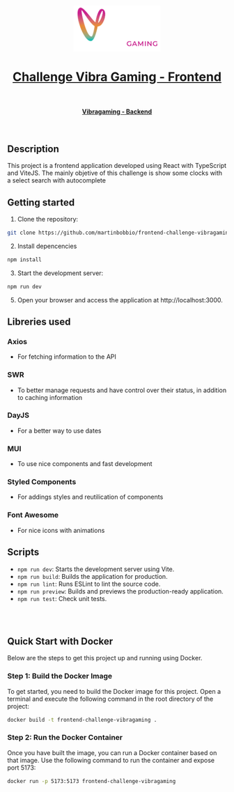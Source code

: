 <h1 align="center">
  <br>
  <img src="https://raw.githubusercontent.com/martinbobbio/frontend-challenge-vibragaming/master/src/assets/images/branding/vibragaming.png" width="200">
  <br>
  <br>
  <a href="https://frontend-challenge-vibragaming.vercel.app/">
  Challenge Vibra Gaming - Frontend
  </a>
  <br>
  <br>
</h1>
<h4 align="center">
  <a href="https://github.com/martinbobbio/backend-challenge-vibragaming">Vibragaming - Backend</a>
</h4>
<br>

## Description

This project is a frontend application developed using React with TypeScript and ViteJS. The mainly objetive of this challenge is show some clocks with a select search with autocomplete

## Getting started

1. Clone the repository:

```bash
git clone https://github.com/martinbobbio/frontend-challenge-vibragaming
```

2. Install depencencies

```bash
npm install
```

3. Start the development server:

```bash
npm run dev
```

5. Open your browser and access the application at http://localhost:3000.

## Libreries used

### Axios

- For fetching information to the API

### SWR

- To better manage requests and have control over their status, in addition to caching information

### DayJS

- For a better way to use dates

### MUI

- To use nice components and fast development

### Styled Components

- For addings styles and reutilication of components

### Font Awesome

- For nice icons with animations

## Scripts

- `npm run dev`: Starts the development server using Vite.
- `npm run build`: Builds the application for production.
- `npm run lint`: Runs ESLint to lint the source code.
- `npm run preview`: Builds and previews the production-ready application.
- `npm run test`: Check unit tests.

<br><br>

## Quick Start with Docker

Below are the steps to get this project up and running using Docker.

### Step 1: Build the Docker Image

To get started, you need to build the Docker image for this project. Open a terminal and execute the following command in the root directory of the project:

```bash
docker build -t frontend-challenge-vibragaming .
```

### Step 2: Run the Docker Container

Once you have built the image, you can run a Docker container based on that image. Use the following command to run the container and expose port 5173:

```bash
docker run -p 5173:5173 frontend-challenge-vibragaming
```

